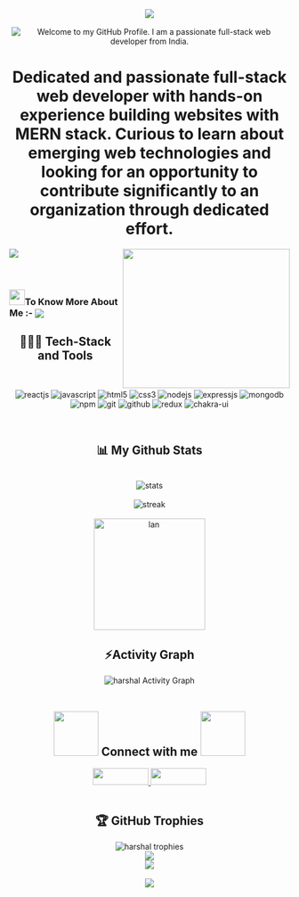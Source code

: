 <div align="center">
 <img src="https://capsule-render.vercel.app/api?text=Hi%20there,%20I'm%20Harshal!🕹️&animation=fadeIn&type=waving&color=gradient&height=100"/>
<!--   <h1><img height="30" width="40" src="https://raw.githubusercontent.com/blackcater/blackcater/main/images/Hi.gif"/>Hi there, I'm Harshal🌻</h1> -->
</div>

<p align='center' style='margin: 16px 4px 8px;'>
    <img src="https://readme-typing-svg.herokuapp.com?font=Fira+Code&duration=3000&pause=1000&speed=10&color=54A6FF&center=true&vCenter=true&multiline=true&width=710&height=70&lines=Welcome+to+my+GitHub+Profile;I+am+a+passionate+full-stack+web+developer+from+India" alt="Welcome to my GitHub Profile. I am a passionate full-stack web developer from India." />
</p>

<h1 align='center'>Dedicated and passionate full-stack web developer with hands-on experience building websites with MERN stack. Curious to learn about emerging web technologies and looking for an opportunity to contribute significantly to an organization through dedicated effort.</h1>

<!-- - 👋 Hi, I’m @harshal-kitukale
- 👀 I’m interested in ...
- 🌱 I’m currently learning ...
- 💞️ I’m looking to collaborate on ...
- 📫 How to reach me ... -->

<!---
harshal-kitukale/harshal-kitukale is a ✨ special ✨ repository because its `README.md` (this file) appears on your GitHub profile.
You can click the Preview link to take a look at your changes.
--->
<!-- ******************************************************************************** -->
<!-- Portfolio -->
<img src='https://raw.githubusercontent.com/andreasbm/readme/master/assets/lines/colored.png' />
 <img class="mt200" src="https://raw.githubusercontent.com/MicaelliMedeiros/micaellimedeiros/master/image/computer-illustration.png" height="250" width="300px" align="right" >
 <br/>
 <br/>
 <br/>
<!--    [link](https://harshal-kitukale.github.io) -->
<!--    <a href="https://harshal-kitukale.github.io/">link</a> -->
<div>
 <h3 align="left"><img src="https://github.com/TheDudeThatCode/TheDudeThatCode/blob/master/Assets/Developer.gif" width="28"/>To Know More About Me :- <a href="https://harshal-kitukale.github.io/"><img src="https://img.shields.io/badge/Portfolio-grey?style=for-the-badge&logo=ko-fi&logoColor=white" align="center"/></a></h3>
</div>
<!--  <img src='https://raw.githubusercontent.com/andreasbm/readme/master/assets/lines/colored.png' />  -->
<!-- ****************************************************** -->
<div align="center">
<!--     <br/> -->
    <h2 align="center">🧑🏻‍💻 Tech-Stack and Tools</h2>
   <br/>
   <p>
    <img src="https://img.shields.io/badge/React-20232A?style=for-the-badge&logo=react&logoColor=61DAFB" alt="reactjs" />
    <img src="https://img.shields.io/badge/JavaScript-323330?style=for-the-badge&logo=javascript&logoColor=F7DF1E" alt="javascript" />
    <img src="https://img.shields.io/badge/HTML5-E34F26?style=for-the-badge&logo=html5&logoColor=white" alt="html5" />
    <img src="https://img.shields.io/badge/CSS3-1572B6?style=for-the-badge&logo=css3&logoColor=white" alt="css3" /> 
    <img src="https://img.shields.io/badge/Node.js-339933?style=for-the-badge&logo=nodedotjs&logoColor=white" alt="nodejs" />
    <img src="https://img.shields.io/badge/Express.js-000000?style=for-the-badge&logo=express&logoColor=white" alt="expressjs" />
    <img src="https://img.shields.io/badge/MongoDB-4EA94B?style=for-the-badge&logo=mongodb&logoColor=white" alt="mongodb" />
    <img src="https://img.shields.io/badge/npm-CB3837?style=for-the-badge&logo=npm&logoColor=white" alt="npm" />
    <img src="https://img.shields.io/badge/Git-f44d27?style=for-the-badge&logo=git&logoColor=white" alt="git" />
    <img src="https://img.shields.io/badge/GitHub-100000?style=for-the-badge&logo=github&logoColor=white" alt="github" /> 
    <img src="https://img.shields.io/badge/Redux-593D88?style=for-the-badge&logo=redux&logoColor=white" alt="redux" /> 
    <img src="https://img.shields.io/badge/Chakra%20UI-3bc7bd?style=for-the-badge&logo=chakraui&logoColor=white" alt="chakra-ui" />
   </p>
</div>
<br/>

<!-- ******************************************************************************** -->
<!-- ************************************************************************ -->
<!-- github states -->

<h2 align="center">📊 My Github Stats</h2>
   <br/>   
   <div align="center">
       <img  src="https://github-readme-stats.vercel.app/api?username=harshal-kitukale&theme=react&hide_border=true&include_all_commits=true&count_private=true"
          alt="stats" />
   </div>
    <br/>
  
   <div align="center">
       <img  src="https://github-readme-streak-stats.herokuapp.com/?user=harshal-kitukale&hide_border=true&theme=react&hide_border=true&bg_color=0D1117"
          alt="streak" />
    </div>
    
  <br/>
  <div align="center">
       <img style= width="600px" height="200px" src="https://github-readme-stats.vercel.app/api/top-langs/?username=harshal-kitukale&theme=react&hide_border=true&include_all_commits=true&count_private=true&layout=compact"
          alt="lan" />
    </div> 
<!-- ************************************************************************ -->
<!-- ************************************************************************ -->
<!-- activity graph -->
<div align="center">
    <h2>⚡Activity Graph</h2>
    <img src="https://github-readme-activity-graph.vercel.app/graph?username=harshal-kitukale&theme=react-dark&hide_border=true" alt="harshal Activity Graph" />
</div>    
<!-- ************************************************************************ -->
<!-- Connect with me -->
<br> 
<div align="center">
  <h2> <img src='https://raw.githubusercontent.com/ShahriarShafin/ShahriarShafin/main/Assets/handshake.gif' width="80px"/> Connect with me <img src='https://raw.githubusercontent.com/ShahriarShafin/ShahriarShafin/main/Assets/handshake.gif' width="80px"> </h2>
    <a href= "https://www.linkedin.com/in/harshal-kitukale-258273185">
        <img src="https://img.shields.io/badge/LinkedIn-%230077B5.svg?logo=linkedin&logoColor=white" style="width:100px; height:30px">
    </a>
    <a href="mailto:harshalkitukale005@gmail.com">
       <img src="https://img.shields.io/badge/Gmail-%230077B5.svg?logo=gmail&logoColor=red" style="width:100px; height:30px">
    </a>
</div>   


<!-- ************************************************************************ -->
<!-- Trophies -->
<br/>
<div align="center">
    <h2>🏆 GitHub Trophies</h2>
    <img src="https://github-profile-trophy.vercel.app/?username=harshal-kitukale&theme=gitdimmed&no-frame=true&no-bg=true&margin-w=6" alt="harshal trophies" />
</div>

<!-- ************************************************************************ -->
<!-- grid-snake  -->
<div align="center">
 <img src="https://github.com/harshal-kitukale/harshal-kitukale/blob/output/github-contribution-grid-snake.svg"/>
<!-- ![Snake animation](https://github.com/eagrundy/eagrundy/blob/output/github-contribution-grid-snake.svg) -->
 </div>
<!--  ![Snake animation](https://github.com/harshal-kitukale/harshal-kitukale/blob/output/github-contribution-grid-snake.svg) -->
<!-- ************************************************************************ -->
<!-- ************************************************************************ -->
<!-- colored-line img -->
<div align="center">
 <img src='https://raw.githubusercontent.com/andreasbm/readme/master/assets/lines/colored.png' /> 
 <div/>
 <!-- ************************************************************************ -->
<br/>
  <div align="center">
 <img src="https://capsule-render.vercel.app/api?text=Thank%20you%20for%20Visiting!🕹️&animation=fadeIn&type=waving&color=gradient&section=footer&height=100"/>
<!--   <img src='https://raw.githubusercontent.com/Trilokia/Trilokia/379277808c61ef204768a61bbc5d25bc7798ccf1/bottom_header.svg'  /> -->
<!--   <h1><img height="30" width="40" src="https://raw.githubusercontent.com/blackcater/blackcater/main/images/Hi.gif"/>Hi there, I'm Harshal🌻</h1> -->
</div>





